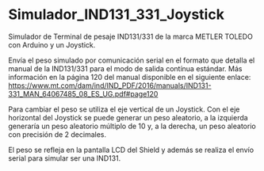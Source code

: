 # Simulador_IND131_331_Joystick
Simulador de Terminal de pesaje IND131/331 de la marca METLER TOLEDO con Arduino y un Joystick.
  
  Envía el peso simulado por comunicación serial en el formato que detalla el manual
  de la IND131/331 para el modo de salida contínua estándar. Más información en la 
  página 120 del manual disponible en el siguiente enlace:
  https://www.mt.com/dam/ind/IND_PDF/2016/manuals/IND131-331_MAN_64067485_08_ES_UG.pdf#page120
  
  Para cambiar el peso se utiliza el eje vertical de un Joystick.
  Con el eje horizontal del Joystick se puede generar un peso aleatorio,
  a la izquierda generaría un peso aleatorio múltiplo de 10 y, a la derecha,
  un peso aleatorio con precisión de 2 decimales.
  
  El peso se refleja en la pantalla LCD del Shield y además se realiza el envío serial para simular ser una IND131.
